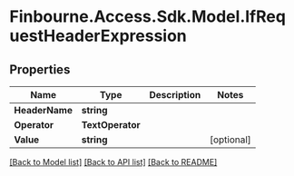 
# Finbourne.Access.Sdk.Model.IfRequestHeaderExpression

## Properties

Name | Type | Description | Notes
------------ | ------------- | ------------- | -------------
**HeaderName** | **string** |  | 
**Operator** | **TextOperator** |  | 
**Value** | **string** |  | [optional] 

[[Back to Model list]](../README.md#documentation-for-models)
[[Back to API list]](../README.md#documentation-for-api-endpoints)
[[Back to README]](../README.md)

